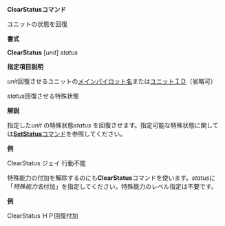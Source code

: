 **ClearStatusコマンド**

ユニットの状態を回復

**書式**

**ClearStatus** [*unit*] *status*

**指定項目説明**

*unit*回復させるユニットの[メインパイロット名](メインパイロット名.md)または[ユニットＩＤ](ユニットＩＤ.md)（省略可）

*status*回復させる特殊状態

**解説**

指定した*unit* の特殊状態*status* を回復させます。指定可能な特殊状態に関しては[**SetStatus**コマンド](SetStatusコマンド.md)を参照してください。

**例**

ClearStatus ジェイ 行動不能

特殊能力の付加を解除するのにも**ClearStatus**コマンドを使います。*status*に「*特殊能力名*付加」を指定してください。特殊能力のレベル指定は不要です。

**例**

ClearStatus ＨＰ回復付加
